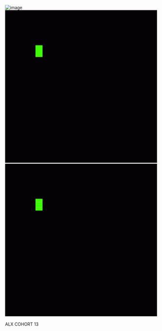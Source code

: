 ![image](https://user-images.githubusercontent.com/125572104/232678680-7fb1e7e8-db56-4780-89b9-af70b083e467.png)
![Alt text for your GIF](gif/0660efe82fa3da42ed56eef013171835.gif)
<img src="gif/0660efe82fa3da42ed56eef013171835.gif" alt="Alt text for your GIF" autoplay />


ALX COHORT 13
